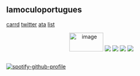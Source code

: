 ## lamoculoportugues

[carrd](https://santimental.carrd.co/)
[twitter](https://x.com/santimental54?s=21)
[ata](https://santi.atabook.org/)
[list](https://listography.com/velasco)

<p align="center">
  <img width="90" height="50" alt="image" src="https://github.com/user-attachments/assets/6ce8111f-9a4e-4c5d-a2d2-2c807f860eba">
  <img src="https://github.com/user-attachments/assets/365caaf8-48eb-4212-a6bb-4c74a83d7d94">
  <img src="https://github.com/user-attachments/assets/d61e1216-849d-48d9-846a-e23db01c0851">
 <img src="https://github.com/user-attachments/assets/4f2db403-84d9-4319-a15e-9f90ad57358c">
  <img src="https://github.com/user-attachments/assets/0e473206-f8af-4c3c-9a82-62d9633825ea">
</p>

##

 [![spotify-github-profile](https://spotify-github-profile.kittinanx.com/api/view?uid=b0p37964wfd7nrcj4co2cu9uc&cover_image=true&theme=novatorem&show_offline=true&background_color=121212&interchange=true&bar_color=ffffff&bar_color_cover=true)](https://spotify-github-profile.kittinanx.com/api/view?uid=b0p37964wfd7nrcj4co2cu9uc&redirect=true)
